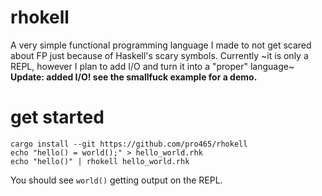 # rhokell
A very simple functional programming language I made to not get scared about FP just because of Haskell's scary symbols.
Currently ~it is only a REPL, however I plan to add I/O and turn it into a "proper" language~  
**Update: added I/O! see the smallfuck example for a demo.**

# get started
```shell
cargo install --git https://github.com/pro465/rhokell
echo "hello() = world();" > hello_world.rhk
echo "hello()" | rhokell hello_world.rhk
```
You should see `world()` getting output on the REPL.
